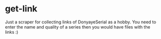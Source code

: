 # get-link

Just a scraper for collecting links of DonyayeSerial as a hobby.
You need to enter the name and quality of a series then you would have files with the links :)

